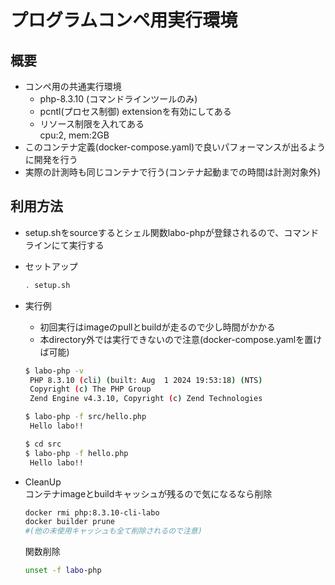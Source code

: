 # プログラムコンペ用実行環境

## 概要
- コンペ用の共通実行環境  
  - php-8.3.10 (コマンドラインツールのみ)
  - pcntl(プロセス制御) extensionを有効にしてある
  - リソース制限を入れてある  
    cpu:2, mem:2GB  
- このコンテナ定義(docker-compose.yaml)で良いパフォーマンスが出るように開発を行う
- 実際の計測時も同じコンテナで行う(コンテナ起動までの時間は計測対象外)


## 利用方法
- setup.shをsourceするとシェル関数labo-phpが登録されるので、コマンドラインにて実行する  

- セットアップ
  ```bash
  . setup.sh
  ```

- 実行例  
  - 初回実行はimageのpullとbuildが走るので少し時間がかかる  
  - 本directory外では実行できないので注意(docker-compose.yamlを置けば可能)
  ```bash
  $ labo-php -v
   PHP 8.3.10 (cli) (built: Aug  1 2024 19:53:18) (NTS)
   Copyright (c) The PHP Group
   Zend Engine v4.3.10, Copyright (c) Zend Technologies
  
  $ labo-php -f src/hello.php
   Hello labo!!
  
  $ cd src
  $ labo-php -f hello.php
   Hello labo!!
  ```

- CleanUp  
  コンテナimageとbuildキャッシュが残るので気になるなら削除
  ```bash
  docker rmi php:8.3.10-cli-labo
  docker builder prune
  #(他の未使用キャッシュも全て削除されるので注意)
  ```
  関数削除
  ```bash
  unset -f labo-php
  ``` 

